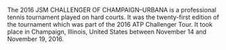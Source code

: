 The 2016 JSM CHALLENGER OF CHAMPAIGN–URBANA is a professional tennis tournament played on hard courts. It was the twenty-first edition of the tournament which was part of the 2016 ATP Challenger Tour. It took place in Champaign, Illinois, United States between November 14 and November 19, 2016.
